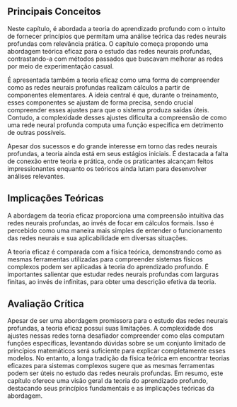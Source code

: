 Principais Conceitos
--------------------

Neste capítulo, é abordada a teoria do aprendizado profundo com o intuito de fornecer princípios que permitam uma análise teórica das redes neurais profundas com relevância prática. O capítulo começa propondo uma abordagem teórica eficaz para o estudo das redes neurais profundas, contrastando-a com métodos passados que buscavam melhorar as redes por meio de experimentação casual.

É apresentada também a teoria eficaz como uma forma de compreender como as redes neurais profundas realizam cálculos a partir de componentes elementares. A ideia central é que, durante o treinamento, esses componentes se ajustam de forma precisa, sendo crucial compreender esses ajustes para que o sistema produza saídas úteis. Contudo, a complexidade desses ajustes dificulta a compreensão de como uma rede neural profunda computa uma função específica em detrimento de outras possíveis.

Apesar dos sucessos e do grande interesse em torno das redes neurais profundas, a teoria ainda está em seus estágios iniciais. É destacada a falta de conexão entre teoria e prática, onde os praticantes alcançam feitos impressionantes enquanto os teóricos ainda lutam para desenvolver análises relevantes.

Implicações Teóricas
--------------------

A abordagem da teoria eficaz proporciona uma compreensão intuitiva das redes neurais profundas, ao invés de focar em cálculos formais. Isso é percebido como uma maneira mais simples de entender o funcionamento das redes neurais e sua aplicabilidade em diversas situações.

A teoria eficaz é comparada com a física teórica, demonstrando como as mesmas ferramentas utilizadas para compreender sistemas físicos complexos podem ser aplicadas à teoria do aprendizado profundo. É importantes salientar que estudar redes neurais profundas com larguras finitas, ao invés de infinitas, para obter uma descrição efetiva da teoria.

Avaliação Crítica
-----------------

Apesar de ser uma abordagem promissora para o estudo das redes neurais profundas, a teoria eficaz possui suas limitações. A complexidade dos ajustes nessas redes torna desafiador compreender como elas computam funções específicas, levantando dúvidas sobre se um conjunto limitado de princípios matemáticos será suficiente para explicar completamente esses modelos. No entanto, a longa tradição da física teórica em encontrar teorias eficazes para sistemas complexos sugere que as mesmas ferramentas podem ser úteis no estudo das redes neurais profundas. Em resumo, este capítulo oferece uma visão geral da teoria do aprendizado profundo, destacando seus princípios fundamentais e as implicações teóricas da abordagem. 